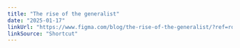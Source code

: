 ```yaml
---
title: "The rise of the generalist"
date: "2025-01-17"
linkUrl: "https://www.figma.com/blog/the-rise-of-the-generalist/?ref=rogerwong.me"
linkSource: "Shortcut"
---
```

